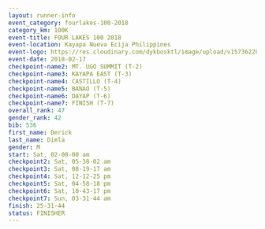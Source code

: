 ```yaml
---
layout: runner-info 
event_category: fourlakes-100-2018 
category_km: 100K 
event-title: FOUR LAKES 100 2018 
event-location: Kayapa Nueva Ecija Philippines 
event-logo: https://res.cloudinary.com/dykbosktl/image/upload/v1573622832/Logo/logo_1_hdutmh.jpg 
event-date: 2018-02-17 
checkpoint-name2: MT. UGO SUMMIT (T-2) 
checkpoint-name3: KAYAPA EAST (T-3) 
checkpoint-name4: CASTILLO (T-4) 
checkpoint-name5: BANAO (T-5) 
checkpoint-name6: DAYAP (T-6) 
checkpoint-name7: FINISH (T-7) 
overall_rank: 47
gender_rank: 42
bib: 536
first_name: Derick
last_name: Dimla
gender: M
start: Sat, 02-00-00 am
checkpoint2: Sat, 05-38-02 am
checkpoint3: Sat, 08-19-17 am
checkpoint4: Sat, 12-12-25 pm
checkpoint5: Sat, 04-58-18 pm
checkpoint6: Sat, 10-43-17 pm
checkpoint7: Sun, 03-31-44 am
finish: 25-31-44
status: FINISHER
---
```

